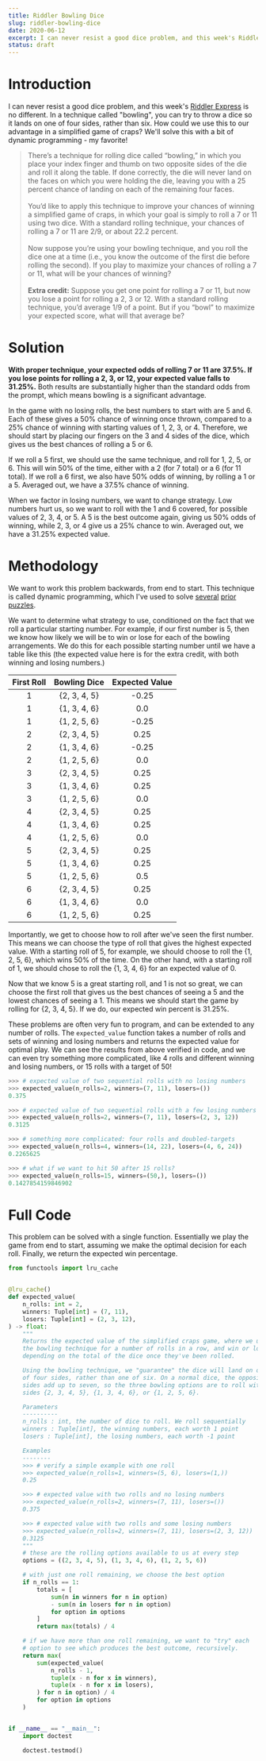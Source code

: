 ```yaml
---
title: Riddler Bowling Dice
slug: riddler-bowling-dice
date: 2020-06-12
excerpt: I can never resist a good dice problem, and this week's Riddler Express is no different. In a technique called "bowling", you can try to throw a dice so it lands on one of four sides, rather than six. How could we use this to our advantage in a simplified game of craps? We'll solve this with a bit of dynamic programming - my favorite!
status: draft
---
```


# Introduction

I can never resist a good dice problem, and this week's <a href="https://fivethirtyeight.com/features/how-long-will-the-bacterial-colony-last/">Riddler Express</a> is no different. In a technique called "bowling", you can try to throw a dice so it lands on one of four sides, rather than six. How could we use this to our advantage in a simplified game of craps? We'll solve this with a bit of dynamic programming - my favorite!

<blockquote>
There’s a technique for rolling dice called “bowling,” in which you place your index finger and thumb on two opposite sides of the die and roll it along the table. If done correctly, the die will never land on the faces on which you were holding the die, leaving you with a 25 percent chance of landing on each of the remaining four faces.
<br><br>
You’d like to apply this technique to improve your chances of winning a simplified game of craps, in which your goal is simply to roll a 7 or 11 using two dice. With a standard rolling technique, your chances of rolling a 7 or 11 are 2/9, or about 22.2 percent.
<br><br>
Now suppose you’re using your bowling technique, and you roll the dice one at a time (i.e., you know the outcome of the first die before rolling the second). If you play to maximize your chances of rolling a 7 or 11, what will be your chances of winning?
<br><br>
<strong>Extra credit:</strong> Suppose you get one point for rolling a 7 or 11, but now you lose a point for rolling a 2, 3 or 12. With a standard rolling technique, you’d average 1/9 of a point. But if you “bowl” to maximize your expected score, what will that average be?
</blockquote>

# Solution

**With proper technique, your expected odds of rolling 7 or 11 are 37.5%. If you lose points for rolling a 2, 3, or 12, your expected value falls to 31.25%.** Both results are substantially higher than the standard odds from the prompt, which means bowling is a significant advantage.

In the game with no losing rolls, the best numbers to start with are 5 and 6. Each of these gives a 50% chance of winning once thrown, compared to a 25% chance of winning with starting values of 1, 2, 3, or 4. Therefore, we should start by placing our fingers on the 3 and 4 sides of the dice, which gives us the best chances of rolling a 5 or 6.

If we roll a 5 first, we should use the same technique, and roll for 1, 2, 5, or 6. This will win 50% of the time, either with a 2 (for 7 total) or a 6 (for 11 total). If we roll a 6 first, we also have 50% odds of winning, by rolling a 1 or a 5. Averaged out, we have a 37.5% chance of winning.

When we factor in losing numbers, we want to change strategy. Low numbers hurt us, so we want to roll with the 1 and 6 covered, for possible values of 2, 3, 4, or 5. A 5 is the best outcome again, giving us 50% odds of winning, while 2, 3, or 4 give us a 25% chance to win. Averaged out, we have a 31.25% expected value.

# Methodology

We want to work this problem backwards, from end to start. This technique is called dynamic programming, which I've used to solve <a href="https://www.jtash.com/riddler-guess-who">several</a> <a href="https://www.jtash.com/riddler-pennies">prior</a> <a href="https://www.jtash.com/riddler-flips">puzzles</a>.

We want to determine what strategy to use, conditioned on the fact that we roll a particular starting number. For example, if our first number is 5, then we know how likely we will be to win or lose for each of the bowling arrangements. We do this for each possible starting number until we have a table like this (the expected value here is for the extra credit, with both winning and losing numbers.)

| First Roll | Bowling Dice | Expected Value |
| :--------: | :----------: | :------------: |
|     1      | {2, 3, 4, 5} |     -0.25      |
|     1      | {1, 3, 4, 6} |      0.0       |
|     1      | {1, 2, 5, 6} |     -0.25      |
|     2      | {2, 3, 4, 5} |      0.25      |
|     2      | {1, 3, 4, 6} |     -0.25      |
|     2      | {1, 2, 5, 6} |      0.0       |
|     3      | {2, 3, 4, 5} |      0.25      |
|     3      | {1, 3, 4, 6} |      0.25      |
|     3      | {1, 2, 5, 6} |      0.0       |
|     4      | {2, 3, 4, 5} |      0.25      |
|     4      | {1, 3, 4, 6} |      0.25      |
|     4      | {1, 2, 5, 6} |      0.0       |
|     5      | {2, 3, 4, 5} |      0.25      |
|     5      | {1, 3, 4, 6} |      0.25      |
|     5      | {1, 2, 5, 6} |      0.5       |
|     6      | {2, 3, 4, 5} |      0.25      |
|     6      | {1, 3, 4, 6} |      0.0       |
|     6      | {1, 2, 5, 6} |      0.25      |

Importantly, we get to choose how to roll after we've seen the first number. This means we can choose the type of roll that gives the highest expected value. With a starting roll of 5, for example, we should choose to roll the {1, 2, 5, 6}, which wins 50% of the time. On the other hand, with a starting roll of 1, we should chose to roll the {1, 3, 4, 6} for an expected value of 0.

Now that we know 5 is a great starting roll, and 1 is not so great, we can choose the first roll that gives us the best chances of seeing a 5 and the lowest chances of seeing a 1. This means we should start the game by rolling for {2, 3, 4, 5}. If we do, our expected win percent is 31.25%.

These problems are often very fun to program, and can be extended to any number of rolls. The `expected_value` function takes a number of rolls and sets of winning and losing numbers and returns the expected value for optimal play. We can see the results from above verified in code, and we can even try something more complicated, like 4 rolls and different winning and losing numbers, or 15 rolls with a target of 50!

```python
>>> # expected value of two sequential rolls with no losing numbers
>>> expected_value(n_rolls=2, winners=(7, 11), losers=())
0.375

>>> # expected value of two sequential rolls with a few losing numbers
>>> expected_value(n_rolls=2, winners=(7, 11), losers=(2, 3, 12))
0.3125

>>> # something more complicated: four rolls and doubled-targets
>>> expected_value(n_rolls=4, winners=(14, 22), losers=(4, 6, 24))
0.2265625

>>> # what if we want to hit 50 after 15 rolls?
>>> expected_value(n_rolls=15, winners=(50,), losers=())
0.1427854159846902
```

# Full Code

This problem can be solved with a single function. Essentially we play the game from end to start, assuming we make the optimal decision for each roll. Finally, we return the expected win percentage.

```python
from functools import lru_cache


@lru_cache()
def expected_value(
    n_rolls: int = 2,
    winners: Tuple[int] = (7, 11),
    losers: Tuple[int] = (2, 3, 12),
) -> float:
    """
    Returns the expected value of the simplified craps game, where we use
    the bowling technique for a number of rolls in a row, and win or lose
    depending on the total of the dice once they've been rolled.

    Using the bowling technique, we "guarantee" the dice will land on one
    of four sides, rather than one of six. On a normal dice, the opposite
    sides add up to seven, so the three bowling options are to roll with
    sides {2, 3, 4, 5}, {1, 3, 4, 6}, or {1, 2, 5, 6}.

    Parameters
    ----------
    n_rolls : int, the number of dice to roll. We roll sequentially
    winners : Tuple[int], the winning numbers, each worth 1 point
    losers : Tuple[int], the losing numbers, each worth -1 point

    Examples
    --------
    >>> # verify a simple example with one roll
    >>> expected_value(n_rolls=1, winners=(5, 6), losers=(1,))
    0.25

    >>> # expected value with two rolls and no losing numbers
    >>> expected_value(n_rolls=2, winners=(7, 11), losers=())
    0.375

    >>> # expected value with two rolls and some losing numbers
    >>> expected_value(n_rolls=2, winners=(7, 11), losers=(2, 3, 12))
    0.3125
    """
    # these are the rolling options available to us at every step
    options = ((2, 3, 4, 5), (1, 3, 4, 6), (1, 2, 5, 6))

    # with just one roll remaining, we choose the best option
    if n_rolls == 1:
        totals = [
            sum(n in winners for n in option)
            - sum(n in losers for n in option)
            for option in options
        ]
        return max(totals) / 4

    # if we have more than one roll remaining, we want to "try" each
    # option to see which produces the best outcome, recursively.
    return max(
        sum(expected_value(
            n_rolls - 1,
            tuple(x - n for x in winners),
            tuple(x - n for x in losers),
        ) for n in option) / 4
        for option in options
    )


if __name__ == "__main__":
    import doctest

    doctest.testmod()
```
